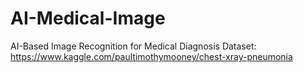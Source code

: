 # AI-Medical-Image
AI-Based Image Recognition for Medical Diagnosis
Dataset: https://www.kaggle.com/paultimothymooney/chest-xray-pneumonia
